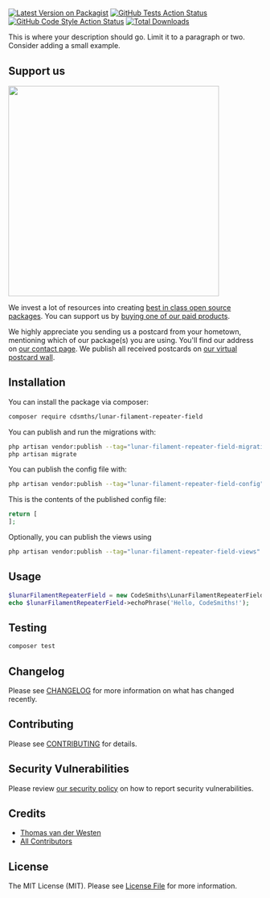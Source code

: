 #  

[![Latest Version on Packagist](https://img.shields.io/packagist/v/cdsmths/lunar-filament-repeater-field.svg?style=flat-square)](https://packagist.org/packages/cdsmths/lunar-filament-repeater-field)
[![GitHub Tests Action Status](https://img.shields.io/github/actions/workflow/status/cdsmths/lunar-filament-repeater-field/run-tests.yml?branch=main&label=tests&style=flat-square)](https://github.com/cdsmths/lunar-filament-repeater-field/actions?query=workflow%3Arun-tests+branch%3Amain)
[![GitHub Code Style Action Status](https://img.shields.io/github/actions/workflow/status/cdsmths/lunar-filament-repeater-field/fix-php-code-style-issues.yml?branch=main&label=code%20style&style=flat-square)](https://github.com/cdsmths/lunar-filament-repeater-field/actions?query=workflow%3A"Fix+PHP+code+style+issues"+branch%3Amain)
[![Total Downloads](https://img.shields.io/packagist/dt/cdsmths/lunar-filament-repeater-field.svg?style=flat-square)](https://packagist.org/packages/cdsmths/lunar-filament-repeater-field)

This is where your description should go. Limit it to a paragraph or two. Consider adding a small example.

## Support us

[<img src="https://github-ads.s3.eu-central-1.amazonaws.com/lunar-filament-repeater-field.jpg?t=1" width="419px" />](https://spatie.be/github-ad-click/lunar-filament-repeater-field)

We invest a lot of resources into creating [best in class open source packages](https://spatie.be/open-source). You can support us by [buying one of our paid products](https://spatie.be/open-source/support-us).

We highly appreciate you sending us a postcard from your hometown, mentioning which of our package(s) you are using. You'll find our address on [our contact page](https://spatie.be/about-us). We publish all received postcards on [our virtual postcard wall](https://spatie.be/open-source/postcards).

## Installation

You can install the package via composer:

```bash
composer require cdsmths/lunar-filament-repeater-field
```

You can publish and run the migrations with:

```bash
php artisan vendor:publish --tag="lunar-filament-repeater-field-migrations"
php artisan migrate
```

You can publish the config file with:

```bash
php artisan vendor:publish --tag="lunar-filament-repeater-field-config"
```

This is the contents of the published config file:

```php
return [
];
```

Optionally, you can publish the views using

```bash
php artisan vendor:publish --tag="lunar-filament-repeater-field-views"
```

## Usage

```php
$lunarFilamentRepeaterField = new CodeSmiths\LunarFilamentRepeaterField();
echo $lunarFilamentRepeaterField->echoPhrase('Hello, CodeSmiths!');
```

## Testing

```bash
composer test
```

## Changelog

Please see [CHANGELOG](CHANGELOG.md) for more information on what has changed recently.

## Contributing

Please see [CONTRIBUTING](CONTRIBUTING.md) for details.

## Security Vulnerabilities

Please review [our security policy](../../security/policy) on how to report security vulnerabilities.

## Credits

- [Thomas van der Westen](https://github.com/tdwesten)
- [All Contributors](../../contributors)

## License

The MIT License (MIT). Please see [License File](LICENSE.md) for more information.
